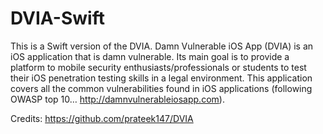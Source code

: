 # DVIA-Swift


This is a Swift version of the DVIA. Damn Vulnerable iOS App (DVIA) is an iOS application that is damn vulnerable. Its main goal is to provide a platform to mobile security enthusiasts/professionals or students to test their iOS penetration testing skills in a legal environment. This application covers all the common vulnerabilities found in iOS applications (following OWASP top 10… http://damnvulnerableiosapp.com).

Credits: https://github.com/prateek147/DVIA